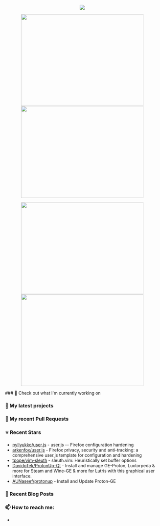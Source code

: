 <p align="center"><a href="https://github.com/anuraghazra/github-readme-stats">
  <img align="center" src="https://github-readme-stats.vercel.app/api?username=humanlyhuman&show_icons=true&theme=tokyonight" />
</a></p>
<p align="center"><a href="https://wakatime.com/@047147fa-6740-4f31-9cfa-b1a85faff513h">
  <img align="center" width="400" height="300" src="https://wakatime.com/share/@047147fa-6740-4f31-9cfa-b1a85faff513/0f9e43a7-f673-45c1-8e34-5724ecabad73.svg" />
</a>
<a href="https://wakatime.com/@047147fa-6740-4f31-9cfa-b1a85faff513">
  <img align="center" width="400" height="300" src="https://wakatime.com/share/@047147fa-6740-4f31-9cfa-b1a85faff513/35424ebb-c8c1-4a04-a8a7-2e6a1e36d0cb.svg" />
</a></p>

<p align="center"><a href="https://wakatime.com/@047147fa-6740-4f31-9cfa-b1a85faff513">
  <img align="center" width="400" height="300" src="https://wakatime.com/share/@047147fa-6740-4f31-9cfa-b1a85faff513/16ab06d1-67e9-48e2-b180-07770aaf2639.svg" />
</a>
<a href="https://wakatime.com/@047147fa-6740-4f31-9cfa-b1a85faff513">
  <img align="center" width="400" height="300" src="" />
</a></p>
### 👷 Check out what I'm currently working on

### 🌱 My latest projects

### 🔨 My recent Pull Requests

### ⭐ Recent Stars

- [pyllyukko/user.js](https://github.com/pyllyukko/user.js) - user.js -- Firefox configuration hardening
- [arkenfox/user.js](https://github.com/arkenfox/user.js) - Firefox privacy, security and anti-tracking: a comprehensive user.js template for configuration and hardening
- [tpope/vim-sleuth](https://github.com/tpope/vim-sleuth) - sleuth.vim: Heuristically set buffer options
- [DavidoTek/ProtonUp-Qt](https://github.com/DavidoTek/ProtonUp-Qt) - Install and manage GE-Proton, Luxtorpeda &amp; more for Steam and Wine-GE &amp; more for Lutris with this graphical user interface.
- [AUNaseef/protonup](https://github.com/AUNaseef/protonup) - Install and Update Proton-GE
### 📰 Recent Blog Posts
### 📫 How to reach me:
- 
